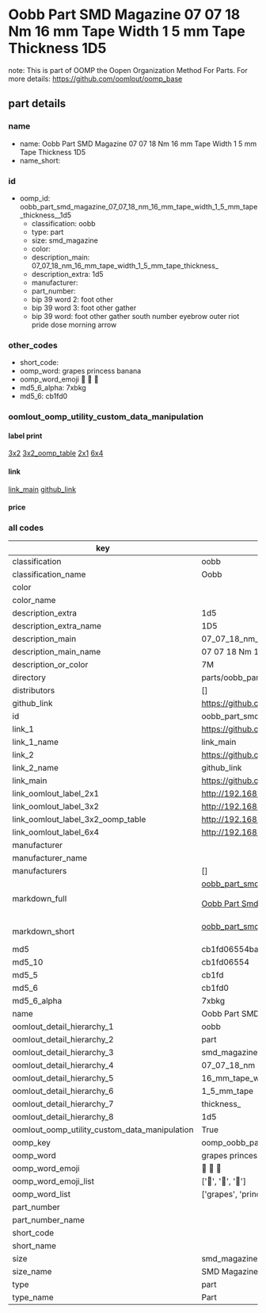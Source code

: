 # Oobb Part SMD Magazine 07 07 18 Nm 16 mm Tape Width 1 5 mm Tape Thickness  1D5  

note: This is part of OOMP the Oopen Organization Method For Parts. For more details: https://github.com/oomlout/oomp_base

##  part details





### name
* name: Oobb Part SMD Magazine 07 07 18 Nm 16 mm Tape Width 1 5 mm Tape Thickness  1D5
* name_short: 
### id
* oomp_id: oobb_part_smd_magazine_07_07_18_nm_16_mm_tape_width_1_5_mm_tape_thickness__1d5
  * classification: oobb
  * type: part
  * size: smd_magazine
  * color: 
  * description_main: 07_07_18_nm_16_mm_tape_width_1_5_mm_tape_thickness_
  * description_extra: 1d5
  * manufacturer: 
  * part_number: 
  * bip 39 word 2: foot other
  * bip 39 word 3: foot other gather
  * bip 39 word: foot other gather south number eyebrow outer riot pride dose morning arrow

### other_codes
* short_code: 
* oomp_word: grapes princess banana
* oomp_word_emoji :grapes: :princess: :banana:
* md5_6_alpha: 7xbkg
* md5_6: cb1fd0






### oomlout_oomp_utility_custom_data_manipulation
#### label print
[3x2](http://192.168.1.245:1112/?label=oomp%207xbkg)
[3x2_oomp_table](http://192.168.1.107:1112/?label=oomp%207xbkg)
[2x1](http://192.168.1.242:1112/?label=oomp%207xbkg)
[6x4](http://192.168.1.55:1112/?label=oomp%207xbkg)    

#### link

[link_main](https://github.com/oomlout/oomlout_oomp_current_version_messy/tree/main/parts/oobb_part_smd_magazine_07_07_18_nm_16_mm_tape_width_1_5_mm_tape_thickness__1d5) [github_link](https://github.com/oomlout/oomlout_oomp_part_src/tree/main/parts/oobb_part_smd_magazine_07_07_18_nm_16_mm_tape_width_1_5_mm_tape_thickness__1d5)                             

#### price







### all codes 
| key | value |  
| --- | --- |  
| classification | oobb |  
| classification_name | Oobb |  
| color |  |  
| color_name |  |  
| description_extra | 1d5 |  
| description_extra_name | 1D5 |  
| description_main | 07_07_18_nm_16_mm_tape_width_1_5_mm_tape_thickness_ |  
| description_main_name | 07 07 18 Nm 16 mm Tape Width 1 5 mm Tape Thickness  |  
| description_or_color | 7M |  
| directory | parts/oobb_part_smd_magazine_07_07_18_nm_16_mm_tape_width_1_5_mm_tape_thickness__1d5 |  
| distributors | [] |  
| github_link | https://github.com/oomlout/oomlout_oomp_part_src/tree/main/parts/oobb_part_smd_magazine_07_07_18_nm_16_mm_tape_width_1_5_mm_tape_thickness__1d5 |  
| id | oobb_part_smd_magazine_07_07_18_nm_16_mm_tape_width_1_5_mm_tape_thickness__1d5 |  
| link_1 | https://github.com/oomlout/oomlout_oomp_current_version_messy/tree/main/parts/oobb_part_smd_magazine_07_07_18_nm_16_mm_tape_width_1_5_mm_tape_thickness__1d5 |  
| link_1_name | link_main |  
| link_2 | https://github.com/oomlout/oomlout_oomp_part_src/tree/main/parts/oobb_part_smd_magazine_07_07_18_nm_16_mm_tape_width_1_5_mm_tape_thickness__1d5 |  
| link_2_name | github_link |  
| link_main | https://github.com/oomlout/oomlout_oomp_current_version_messy/tree/main/parts/oobb_part_smd_magazine_07_07_18_nm_16_mm_tape_width_1_5_mm_tape_thickness__1d5 |  
| link_oomlout_label_2x1 | http://192.168.1.242:1112/?label=oomp%207xbkg |  
| link_oomlout_label_3x2 | http://192.168.1.245:1112/?label=oomp%207xbkg |  
| link_oomlout_label_3x2_oomp_table | http://192.168.1.107:1112/?label=oomp%207xbkg |  
| link_oomlout_label_6x4 | http://192.168.1.55:1112/?label=oomp%207xbkg |  
| manufacturer |  |  
| manufacturer_name |  |  
| manufacturers | [] |  
| markdown_full | [oobb_part_smd_magazine_07_07_18_nm_16_mm_tape_width_1_5_mm_tape_thickness__1d5](https://github.com/oomlout/oomlout_oomp_current_version_messy/tree/main/parts/oobb_part_smd_magazine_07_07_18_nm_16_mm_tape_width_1_5_mm_tape_thickness__1d5)<br>[](https://github.com/oomlout/oomlout_oomp_current_version_messy/tree/main/parts/oobb_part_smd_magazine_07_07_18_nm_16_mm_tape_width_1_5_mm_tape_thickness__1d5)<br>[Oobb Part Smd Magazine 07 07 18 Nm 16 Mm Tape Width 1 5 Mm Tape Thickness  1D5](https://github.com/oomlout/oomlout_oomp_current_version_messy/tree/main/parts/oobb_part_smd_magazine_07_07_18_nm_16_mm_tape_width_1_5_mm_tape_thickness__1d5)<br><br> |  
| markdown_short | [oobb_part_smd_magazine_07_07_18_nm_16_mm_tape_width_1_5_mm_tape_thickness__1d5](https://github.com/oomlout/oomlout_oomp_current_version_messy/tree/main/parts/oobb_part_smd_magazine_07_07_18_nm_16_mm_tape_width_1_5_mm_tape_thickness__1d5)<br><br> |  
| md5 | cb1fd06554ba33a9454bbd02c0e742d7 |  
| md5_10 | cb1fd06554 |  
| md5_5 | cb1fd |  
| md5_6 | cb1fd0 |  
| md5_6_alpha | 7xbkg |  
| name | Oobb Part SMD Magazine 07 07 18 Nm 16 mm Tape Width 1 5 mm Tape Thickness  1D5 |  
| oomlout_detail_hierarchy_1 | oobb |  
| oomlout_detail_hierarchy_2 | part |  
| oomlout_detail_hierarchy_3 | smd_magazine |  
| oomlout_detail_hierarchy_4 | 07_07_18_nm |  
| oomlout_detail_hierarchy_5 | 16_mm_tape_width |  
| oomlout_detail_hierarchy_6 | 1_5_mm_tape |  
| oomlout_detail_hierarchy_7 | thickness_ |  
| oomlout_detail_hierarchy_8 | 1d5 |  
| oomlout_oomp_utility_custom_data_manipulation | True |  
| oomp_key | oomp_oobb_part_smd_magazine_07_07_18_nm_16_mm_tape_width_1_5_mm_tape_thickness__1d5 |  
| oomp_word | grapes princess banana |  
| oomp_word_emoji | :grapes: :princess: :banana: |  
| oomp_word_emoji_list | [':grapes:', ':princess:', ':banana:'] |  
| oomp_word_list | ['grapes', 'princess', 'banana'] |  
| part_number |  |  
| part_number_name |  |  
| short_code |  |  
| short_name |  |  
| size | smd_magazine |  
| size_name | SMD Magazine |  
| type | part |  
| type_name | Part |  

